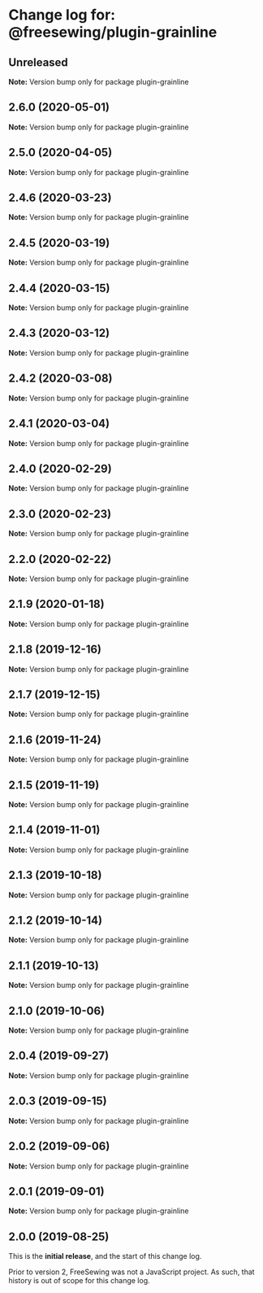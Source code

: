 # Change log for: @freesewing/plugin-grainline

## Unreleased

**Note:** Version bump only for package plugin-grainline

## 2.6.0 (2020-05-01)

**Note:** Version bump only for package plugin-grainline

## 2.5.0 (2020-04-05)

**Note:** Version bump only for package plugin-grainline

## 2.4.6 (2020-03-23)

**Note:** Version bump only for package plugin-grainline

## 2.4.5 (2020-03-19)

**Note:** Version bump only for package plugin-grainline

## 2.4.4 (2020-03-15)

**Note:** Version bump only for package plugin-grainline

## 2.4.3 (2020-03-12)

**Note:** Version bump only for package plugin-grainline

## 2.4.2 (2020-03-08)

**Note:** Version bump only for package plugin-grainline

## 2.4.1 (2020-03-04)

**Note:** Version bump only for package plugin-grainline

## 2.4.0 (2020-02-29)

**Note:** Version bump only for package plugin-grainline

## 2.3.0 (2020-02-23)

**Note:** Version bump only for package plugin-grainline

## 2.2.0 (2020-02-22)

**Note:** Version bump only for package plugin-grainline

## 2.1.9 (2020-01-18)

**Note:** Version bump only for package plugin-grainline

## 2.1.8 (2019-12-16)

**Note:** Version bump only for package plugin-grainline

## 2.1.7 (2019-12-15)

**Note:** Version bump only for package plugin-grainline

## 2.1.6 (2019-11-24)

**Note:** Version bump only for package plugin-grainline

## 2.1.5 (2019-11-19)

**Note:** Version bump only for package plugin-grainline

## 2.1.4 (2019-11-01)

**Note:** Version bump only for package plugin-grainline

## 2.1.3 (2019-10-18)

**Note:** Version bump only for package plugin-grainline

## 2.1.2 (2019-10-14)

**Note:** Version bump only for package plugin-grainline

## 2.1.1 (2019-10-13)

**Note:** Version bump only for package plugin-grainline

## 2.1.0 (2019-10-06)

**Note:** Version bump only for package plugin-grainline

## 2.0.4 (2019-09-27)

**Note:** Version bump only for package plugin-grainline

## 2.0.3 (2019-09-15)

**Note:** Version bump only for package plugin-grainline

## 2.0.2 (2019-09-06)

**Note:** Version bump only for package plugin-grainline

## 2.0.1 (2019-09-01)

**Note:** Version bump only for package plugin-grainline

## 2.0.0 (2019-08-25)

This is the **initial release**, and the start of this change log.

Prior to version 2, FreeSewing was not a JavaScript project.
As such, that history is out of scope for this change log.
